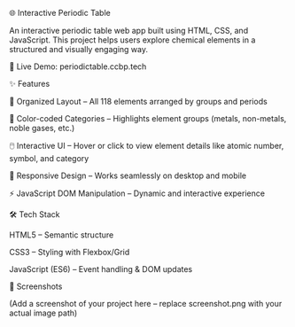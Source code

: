 🌐 Interactive Periodic Table

An interactive periodic table web app built using HTML, CSS, and JavaScript.
This project helps users explore chemical elements in a structured and visually engaging way.

🔗 Live Demo: periodictable.ccbp.tech

✨ Features

📍 Organized Layout – All 118 elements arranged by groups and periods

🎨 Color-coded Categories – Highlights element groups (metals, non-metals, noble gases, etc.)

🖱️ Interactive UI – Hover or click to view element details like atomic number, symbol, and category

📱 Responsive Design – Works seamlessly on desktop and mobile

⚡ JavaScript DOM Manipulation – Dynamic and interactive experience

🛠️ Tech Stack

HTML5 – Semantic structure

CSS3 – Styling with Flexbox/Grid

JavaScript (ES6) – Event handling & DOM updates

📸 Screenshots


(Add a screenshot of your project here – replace screenshot.png with your actual image path)
